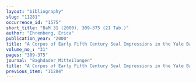 ```yaml
---
layout: "bibliography"
slug: "11281"
occurrence_id: "1575"
short_title: "BaM 31 (2000), 309-375 (21 Tab.)"
author: "Ehrenberg, Erica"
publication_year: "2000"
title: "A Corpus of Early Fifth Century Seal Impressions in the Yale Babylonian Collection"
volume_no_: "31"
pages: "309-375"
journal: "Baghdader Mitteilungen"
title: "A Corpus of Early Fifth Century Seal Impressions in the Yale Babylonian Collection"
previous_item: "11284"
---
```

